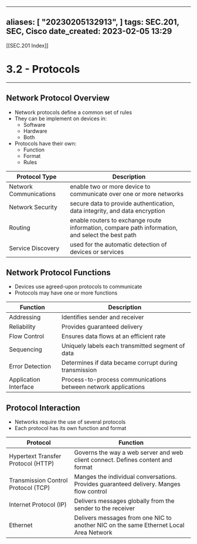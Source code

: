 
---
aliases: [ "20230205132913",  ]
tags: SEC.201, SEC, Cisco
date_created: 2023-02-05 13:29
---
[[SEC.201 Index]]
# 3.2 - Protocols
---
## Network Protocol Overview
- Network protocols define a common set of rules
- They can be implement on devices in:
	- Software
	- Hardware
	- Both
- Protocols have their own:
	- Function
	- Format
	- Rules

| Protocol Type          | Description                                                                                      |
| ---------------------- | ------------------------------------------------------------------------------------------------ |
| Network Communications | enable two or more device to communicate over one or more networks                               |
| Network Security       | secure data to provide authentication, data integrity, and data encryption                       |
| Routing                | enable routers to exchange route information, compare path information, and select the best path |
| Service Discovery      | used for the automatic detection of devices or services                                                                                                 |

## Network Protocol Functions
- Devices use agreed-upon protocols to communicate
- Protocols may have one or more functions

| Function              | Description                                           |
| --------------------- | ----------------------------------------------------- |
| Addressing            | Identifies sender and receiver                        |
| Reliability           | Provides guaranteed delivery                          |
| Flow Control          | Ensures data flows at an efficient rate               |
| Sequencing            | Uniquely labels each transmitted segment of data      |
| Error Detection       | Determines if data became corrupt during transmission |
| Application Interface | Process-to-process communications between network applications                                                      |

## Protocol Interaction
- Networks require the use of several protocols
- Each protocol has its own function and format

| Protocol                            | Function                                                                               |
| ----------------------------------- | -------------------------------------------------------------------------------------- |
| Hypertext Transfer Protocol (HTTP)  | Governs the way a web server and web client connect. Defines content and format        |
| Transmission Control Protocol (TCP) | Manges the individual conversations. Provides guaranteed delivery. Manges flow control |
| Internet Protocol (IP)              | Delivers messages globally from the sender to the receiver                             |
| Ethernet                            | Delivers messages from one NIC to another NIC on the same Ethernet Local Area Network                                                                                       |
